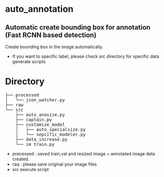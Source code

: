# auto_annotation
## Automatic create bounding box for annotation (Fast RCNN based detection)
Create bounding box in the image automatically.
- If you want to specific label, please check src directory for specific data generate scripts

# Directory
<pre>
├── processed
│   └── json_watcher.py
├── raw
└── src
    ├── auto_anosize.py
    ├── captain.py
    ├── customize_model
    │   ├── auto_specialsize.py
    │   └── sepcific_modeler.py
    ├── data_increase.py
    └── im_train.py
</pre>
- precessed : saved train,val and resized image + annotated image data created.
- raq : please save original your image files
- src execute script
